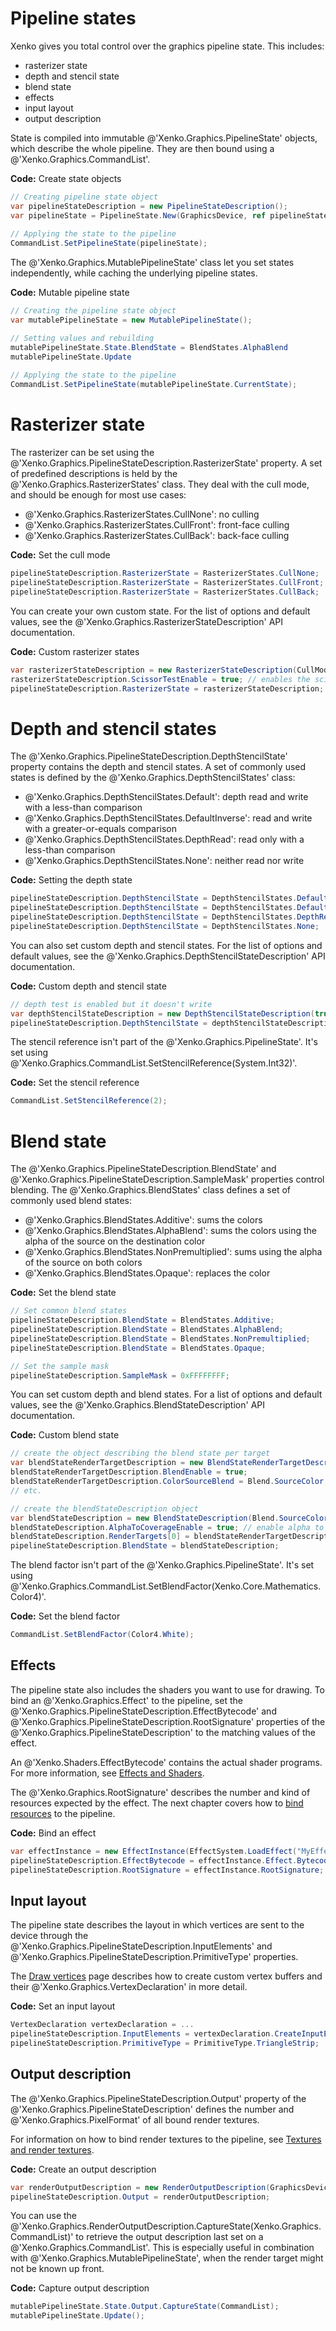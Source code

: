 # Pipeline states

Xenko gives you total control over the graphics pipeline state. This includes:

- rasterizer state
- depth and stencil state
- blend state
- effects
- input layout
- output description

State is compiled into immutable @'Xenko.Graphics.PipelineState' objects, which describe the whole pipeline. They are then bound using a @'Xenko.Graphics.CommandList'.

**Code:** Create state objects

```cs
// Creating pipeline state object
var pipelineStateDescription = new PipelineStateDescription();
var pipelineState = PipelineState.New(GraphicsDevice, ref pipelineStateDescription);
 
// Applying the state to the pipeline
CommandList.SetPipelineState(pipelineState);
```

The @'Xenko.Graphics.MutablePipelineState' class let you set states independently, while caching the underlying pipeline states.

**Code:** Mutable pipeline state

```cs
// Creating the pipeline state object
var mutablePipelineState = new MutablePipelineState();

// Setting values and rebuilding
mutablePipelineState.State.BlendState = BlendStates.AlphaBlend
mutablePipelineState.Update
 
// Applying the state to the pipeline
CommandList.SetPipelineState(mutablePipelineState.CurrentState);
```

# Rasterizer state

The rasterizer can be set using the @'Xenko.Graphics.PipelineStateDescription.RasterizerState' property. A set of predefined descriptions is held by the @'Xenko.Graphics.RasterizerStates' class. They deal with the cull mode, and should be enough for most use cases:

- @'Xenko.Graphics.RasterizerStates.CullNone': no culling
- @'Xenko.Graphics.RasterizerStates.CullFront': front-face culling
- @'Xenko.Graphics.RasterizerStates.CullBack': back-face culling

**Code:** Set the cull mode

```cs
pipelineStateDescription.RasterizerState = RasterizerStates.CullNone;
pipelineStateDescription.RasterizerState = RasterizerStates.CullFront;
pipelineStateDescription.RasterizerState = RasterizerStates.CullBack;
```

You can create your own custom state. For the list of options and default values, see the @'Xenko.Graphics.RasterizerStateDescription' API documentation.

**Code:** Custom rasterizer states

```cs
var rasterizerStateDescription = new RasterizerStateDescription(CullMode.Front);
rasterizerStateDescription.ScissorTestEnable = true; // enables the scissor test
pipelineStateDescription.RasterizerState = rasterizerStateDescription;
```

# Depth and stencil states

The @'Xenko.Graphics.PipelineStateDescription.DepthStencilState' property contains the depth and stencil states. A set of commonly used states is defined by the @'Xenko.Graphics.DepthStencilStates' class:

- @'Xenko.Graphics.DepthStencilStates.Default': depth read and write with a less-than comparison
- @'Xenko.Graphics.DepthStencilStates.DefaultInverse': read and write with a greater-or-equals comparison
- @'Xenko.Graphics.DepthStencilStates.DepthRead': read only with a less-than comparison
- @'Xenko.Graphics.DepthStencilStates.None': neither read nor write

**Code:** Setting the depth state

```cs
pipelineStateDescription.DepthStencilState = DepthStencilStates.Default;
pipelineStateDescription.DepthStencilState = DepthStencilStates.DefaultInverse;
pipelineStateDescription.DepthStencilState = DepthStencilStates.DepthRead;
pipelineStateDescription.DepthStencilState = DepthStencilStates.None;
```

You can also set custom depth and stencil states. For the  list of options and default values, see the @'Xenko.Graphics.DepthStencilStateDescription' API documentation.

**Code:** Custom depth and stencil state

```cs
// depth test is enabled but it doesn't write
var depthStencilStateDescription = new DepthStencilStateDescription(true, false);
pipelineStateDescription.DepthStencilState = depthStencilStateDescription;
```

The stencil reference isn't part of the @'Xenko.Graphics.PipelineState'. It's set using @'Xenko.Graphics.CommandList.SetStencilReference(System.Int32)'.

**Code:** Set the stencil reference

```cs
CommandList.SetStencilReference(2);
```


# Blend state

The @'Xenko.Graphics.PipelineStateDescription.BlendState' and @'Xenko.Graphics.PipelineStateDescription.SampleMask' properties control blending. The @'Xenko.Graphics.BlendStates' class defines a set of commonly used blend states:

- @'Xenko.Graphics.BlendStates.Additive': sums the colors 
- @'Xenko.Graphics.BlendStates.AlphaBlend': sums the colors using the alpha of the source on the destination color
- @'Xenko.Graphics.BlendStates.NonPremultiplied': sums using the alpha of the source on both colors
- @'Xenko.Graphics.BlendStates.Opaque': replaces the color

**Code:** Set the blend state

```cs
// Set common blend states
pipelineStateDescription.BlendState = BlendStates.Additive;
pipelineStateDescription.BlendState = BlendStates.AlphaBlend;
pipelineStateDescription.BlendState = BlendStates.NonPremultiplied;
pipelineStateDescription.BlendState = BlendStates.Opaque;

// Set the sample mask
pipelineStateDescription.SampleMask = 0xFFFFFFFF;
```

You can set custom depth and blend states. For a list of options and default values, see the @'Xenko.Graphics.BlendStateDescription' API documentation.

**Code:** Custom blend state

```cs
// create the object describing the blend state per target
var blendStateRenderTargetDescription = new BlendStateRenderTargetDescription();
blendStateRenderTargetDescription.BlendEnable = true;
blendStateRenderTargetDescription.ColorSourceBlend = Blend.SourceColor;
// etc.

// create the blendStateDescription object
var blendStateDescription = new BlendStateDescription(Blend.SourceColor, Blend.InverseSourceColor);
blendStateDescription.AlphaToCoverageEnable = true; // enable alpha to coverage
blendStateDescription.RenderTargets[0] = blendStateRenderTargetDescription;
pipelineStateDescription.BlendState = blendStateDescription;
```

The blend factor isn't part of the @'Xenko.Graphics.PipelineState'. It's set using @'Xenko.Graphics.CommandList.SetBlendFactor(Xenko.Core.Mathematics.Color4)'.

**Code:** Set the blend factor

```cs
CommandList.SetBlendFactor(Color4.White);
```

## Effects

The pipeline state also includes the shaders you want to use for drawing.
To bind an @'Xenko.Graphics.Effect' to the pipeline, set the @'Xenko.Graphics.PipelineStateDescription.EffectBytecode'
and @'Xenko.Graphics.PipelineStateDescription.RootSignature' properties of the @'Xenko.Graphics.PipelineStateDescription' to the matching values of the effect.

An @'Xenko.Shaders.EffectBytecode' contains the actual shader programs. For more information, see [Effects and Shaders](../effects-and-shaders/index.md).

The @'Xenko.Graphics.RootSignature' describes the number and kind of resources expected by the effect. The next chapter covers how to [bind resources](resources.md) to the pipeline.

**Code:** Bind an effect

```cs
var effectInstance = new EffectInstance(EffectSystem.LoadEffect("MyEffect").WaitForResult());
pipelineStateDescription.EffectBytecode = effectInstance.Effect.Bytecode;
pipelineStateDescription.RootSignature = effectInstance.RootSignature;
```

## Input layout

The pipeline state describes the layout in which vertices are sent to the device through the @'Xenko.Graphics.PipelineStateDescription.InputElements' and @'Xenko.Graphics.PipelineStateDescription.PrimitiveType' properties.

The [Draw vertices](draw-vertices.md) page describes how to create custom vertex buffers and their @'Xenko.Graphics.VertexDeclaration' in more detail.

**Code:** Set an input layout

```cs
VertexDeclaration vertexDeclaration = ...
pipelineStateDescription.InputElements = vertexDeclaration.CreateInputElements();
pipelineStateDescription.PrimitiveType = PrimitiveType.TriangleStrip;
```

## Output description

The @'Xenko.Graphics.PipelineStateDescription.Output' property of the @'Xenko.Graphics.PipelineStateDescription' defines the number and @'Xenko.Graphics.PixelFormat' of all bound render textures.

For information on how to bind render textures to the pipeline, see [Textures and render textures](textures-and-render-textures.md).

**Code:** Create an output description

```cs
var renderOutputDescription = new RenderOutputDescription(GraphicsDevice.Presenter.BackBuffer.Format, GraphicsDevice.Presenter.DepthStencilBuffer.Format);
pipelineStateDescription.Output = renderOutputDescription;
```

You can use the @'Xenko.Graphics.RenderOutputDescription.CaptureState(Xenko.Graphics.CommandList)' to retrieve the output description last set on a @'Xenko.Graphics.CommandList'. This is especially useful in combination with @'Xenko.Graphics.MutablePipelineState', when the render target might not be known up front.

**Code:** Capture output description

```cs
mutablePipelineState.State.Output.CaptureState(CommandList);
mutablePipelineState.Update();
```